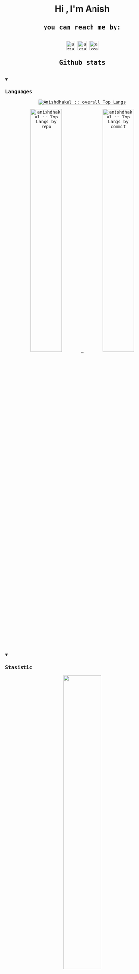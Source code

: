 
  <html>
<body>
  
<div align="center">
<h1 align="center">Hi , I'm Anish</h1>
</div>
<div>
  <samp>
    <h2 align="center">you can reach me by:</h2>
    <p align="center">
      <br/>
      <a href="https://www.linkedin.com/in/resmidhakal" target="blank"><img align="center"
         src="https://img.shields.io/badge/linkedin-%231DA1F2.svg?style=for-the-badge&logo=linkedin&logoColor=white"
         alt="azzar" height="30"/></a>
      <a href="https://fb.com/anish.dhakal.752" target="blank"><img align="center"
         src="https://img.shields.io/badge/facebook-4267B2.svg?style=for-the-badge&logo=facebook&logoColor=white"
         alt="azzar" height="30"/></a>
      <a href="mailto:anish.dhakal.ad.ad15@gmail.com" target="blank"><img align="center"
         src="https://img.shields.io/badge/gmail-EA4335.svg?style=for-the-badge&logo=gmail&logoColor=white"
         alt="azzar" height="30"/></a>
    </p>
  
  </samp>
</div>
  <samp>
    <h2 align="center"> Github stats </h2>
      <br/>
    <details open>
  <summary><h3>Languages</h3></summary>
            <p align="center">
        <a href="https://github.com/1999AZZAR/">
          <img src="https://github-readme-stats.vercel.app/api/top-langs/?username=anishdhakal15&langs_count=6&theme=gruvbox&layout=compact&hide_border=true"
          alt="Anishdhakal :: overall Top Langs " /></a>
      </p>
        <p align="center">
          <a href="https://github.com/anishdhakal15/">
          <img width="45%" src="https://github-profile-summary-cards.vercel.app/api/cards/repos-per-language?username=anishdhakal15&theme=gruvbox&layout=compact&hide_border=true"
          alt="anishdhakal :: Top Langs by repo" />
          <img width="45%" src="https://github-profile-summary-cards.vercel.app/api/cards/most-commit-language?username=anishdhakal15&theme=gruvbox&layout=compact&hide_border=true"
          alt="anishdhakal :: Top Langs by commit" />
          </a>
        </p>
</details>
    <details open>
  <summary><h3>Stasistic</h3></summary>
        <p align="center">
          <a href="https://github.com/anishdhakal15/">
          <img width="49.5%" src="https://github-readme-stats.vercel.app/api?username=anishdhakal15&show_icons=true&theme=gruvbox&hide_border=true" />
          <img width="49.5%" src="https://github-readme-streak-stats.herokuapp.com/?user=anishdhakal15&theme=gruvbox&hide_border=true" />
          </a>
       </p>
     <br>
     </samp>
  </div>    
</body>
</html>
